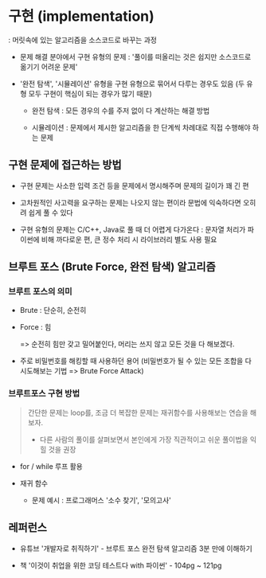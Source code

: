# 구현 (implementation)

: 머릿속에 있는 알고리즘을 소스코드로 바꾸는 과정

* 문제 해결 분야에서 구현 유형의 문제 : '풀이를 떠올리는 것은 쉽지만 소스코드로 옮기기 어려운 문제'

* '완전 탐색', '시뮬레이션' 유형을 구현 유형으로 묶어서 다루는 경우도 있음 (두 유형 모두 구현이 핵심이 되는 경우가 많기 때문)

    * 완전 탐색 : 모든 경우의 수를 주저 없이 다 계산하는 해결 방법

    * 시뮬레이션 : 문제에서 제시한 알고리즘을 한 단계씩 차례대로 직접 수행해야 하는 문제

## 구현 문제에 접근하는 방법

* 구현 문제는 사소한 입력 조건 등을 문제에서 명시해주며 문제의 길이가 꽤 긴 편

* 고차원적인 사고력을 요구하는 문제는 나오지 않는 편이라 문법에 익숙하다면 오히려 쉽게 풀 수 있다

* 구현 유형의 문제는 C/C++, Java로 풀 때 더 어렵게 다가온다 : 문자열 처리가 파이썬에 비해 까다로운 편, 큰 정수 처리 시 라이브러리 별도 사용 필요


## 브루트 포스 (Brute Force, 완전 탐색) 알고리즘

### 브루트 포스의 의미

* Brute : 단순히, 순전히

* Force : 힘

    => 순전히 힘만 갖고 밀어붙인다, 머리는 쓰지 않고 모든 것을 다 해보겠다.

* 주로 비밀번호를 해킹할 때 사용하던 용어 (비밀번호가 될 수 있는 모든 조합을 다 시도해보는 기법 => Brute Force Attack)

### 브루트포스 구현 방법

> 간단한 문제는 loop를, 조금 더 복잡한 문제는 재귀함수를 사용해보는 연습을 해보자.
>    * 다른 사람의 풀이를 살펴보면서 본인에게 가장 직관적이고 쉬운 풀이법을 익힐 것을 권장

* for / while 루프 활용

* 재귀 함수

    * 문제 예시 : 프로그래머스 '소수 찾기', '모의고사'


## 레퍼런스

* 유튜브 '개발자로 취직하기' - 브루트 포스 완전 탐색 알고리즘 3분 만에 이해하기

* 책 '이것이 취업을 위한 코딩 테스트다 with 파이썬' - 104pg ~ 121pg